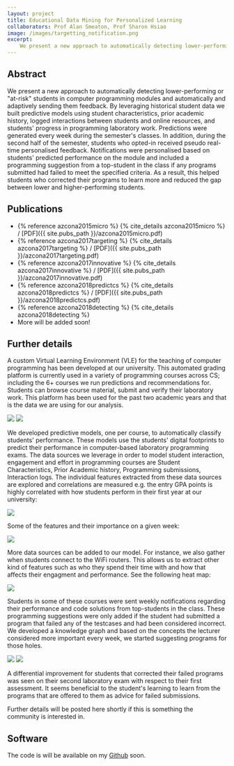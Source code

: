 ```yaml
---
layout: project
title: Educational Data Mining for Personalized Learning
collaborators: Prof Alan Smeaton, Prof Sharon Hsiao
image: /images/targetting_notification.png
excerpt:
    We present a new approach to automatically detecting lower-performing or "at-risk" students on computer programming modules and sending them personalized adaptive recommendations based on their performance.
---
```


## Abstract
We present a new approach to automatically detecting lower-performing or "at-risk" students in computer programming modules and automatically and adaptively sending them feedback. By leveraging historical student data we built predictive models using student characteristics, prior academic history, logged interactions between students and online resources, and students' progress in programming laboratory work. Predictions were generated every week during the semester's classes. In addition, during the second half of the semester, students who opted-in received pseudo real-time personalised feedback. Notifications were personalised based on students' predicted performance on the module and included a programming suggestion from a top-student in the class if any  programs submitted had failed to meet the specified criteria. As a result, this helped  students who corrected their programs to learn more and reduced the gap between lower and higher-performing students.

## Publications
* {% reference azcona2015micro %} {% cite_details azcona2015micro %} / [PDF]({{ site.pubs_path }}/azcona2015micro.pdf)
* {% reference azcona2017targeting %} {% cite_details azcona2017targeting %} / [PDF]({{ site.pubs_path }}/azcona2017targeting.pdf)
* {% reference azcona2017innovative %} {% cite_details azcona2017innovative %} / [PDF]({{ site.pubs_path }}/azcona2017innovative.pdf)
* {% reference azcona2018predictcs %} {% cite_details azcona2018predictcs %} / [PDF]({{ site.pubs_path }}/azcona2018predictcs.pdf)
* {% reference azcona2018detecting %} {% cite_details azcona2018detecting %}
* More will be added soon!

## Further details

A custom Virtual Learning Environment (VLE) for the teaching of computer programming has been developed at our university. This automated grading platform is currently used in a variety of programming courses across CS; including the 6+ courses we run predictions and recommendations for. Students can browse course material, submit and verify their laboratory work. This platform has been used for the past two academic years and that is the data we are using for our analysis.

<img class="post-image-bottom" src="{{ site.baseurl }}/images/targetting_einstein.png" />

<img class="post-image-bottom" src="{{ site.baseurl }}/images/targetting_testcase.png" />

We developed predictive models, one per course, to automatically classify students' performance. These models use the students' digital footprints to predict their performance in computer-based laboratory programming exams. The data sources we leverage in order to model student interaction, engagement and effort in programming courses are Student Characteristics, Prior Academic history, Programming submissions, Interaction logs. The individual features extracted from these data sources are explored and correlations are measured e.g. the entry GPA points is highly correlated with how students perform in their first year at our university: 

<img class="post-image-bottom" src="{{ site.baseurl }}/images/targetting_cao.png" />

Some of the features and their importance on a given week:

<img class="post-image-bottom" src="{{ site.baseurl }}/images/targetting_features.png" />

More data sources can be added to our model. For instance, we also gather when students connect to the WiFi routers. This allows us to extract other kind of features such as who they spend their time with and how that affects their engagment and performance. See the following heat map:

<img class="post-image-bottom" src="{{ site.baseurl }}/images/targetting_map.png" />

Students in some of these courses were sent weekly notifications regarding their performance and code solutions from top-students in the class. These programming suggestions were only added if the student had submitted a program that failed any of the testcases and had been considered incorrect. We developed a knowledge graph and based on the concepts the lecturer considered more important every week, we started suggesting programs for those holes.

<img class="post-image-bottom" src="{{ site.baseurl }}/images/targetting_diagram.png" />

<img class="post-image-bottom" src="{{ site.baseurl }}/images/targetting_notification.png" />

A differential improvement for students that corrected their failed programs was seen on their second laboratory exam with respect to their first assessment. It seems beneficial to the student's learning to learn from the programs that are offered to them as advice for failed submissions.

Further details will be posted here shortly if this is something the community is interested in.

## Software
The code is will be available on my [Github][github] soon. 

[github]: http://github.com/dazcona